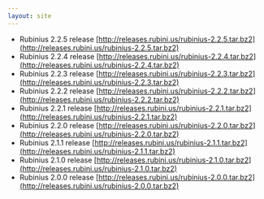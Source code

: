 ```yaml
---
layout: site
---
```


* Rubinius 2.2.5 release [http://releases.rubini.us/rubinius-2.2.5.tar.bz2](http://releases.rubini.us/rubinius-2.2.5.tar.bz2)
* Rubinius 2.2.4 release [http://releases.rubini.us/rubinius-2.2.4.tar.bz2](http://releases.rubini.us/rubinius-2.2.4.tar.bz2)
* Rubinius 2.2.3 release [http://releases.rubini.us/rubinius-2.2.3.tar.bz2](http://releases.rubini.us/rubinius-2.2.3.tar.bz2)
* Rubinius 2.2.2 release [http://releases.rubini.us/rubinius-2.2.2.tar.bz2](http://releases.rubini.us/rubinius-2.2.2.tar.bz2)
* Rubinius 2.2.1 release [http://releases.rubini.us/rubinius-2.2.1.tar.bz2](http://releases.rubini.us/rubinius-2.2.1.tar.bz2)
* Rubinius 2.2.0 release [http://releases.rubini.us/rubinius-2.2.0.tar.bz2](http://releases.rubini.us/rubinius-2.2.0.tar.bz2)
* Rubinius 2.1.1 release [http://releases.rubini.us/rubinius-2.1.1.tar.bz2](http://releases.rubini.us/rubinius-2.1.1.tar.bz2)
* Rubinius 2.1.0 release [http://releases.rubini.us/rubinius-2.1.0.tar.bz2](http://releases.rubini.us/rubinius-2.1.0.tar.bz2)
* Rubinius 2.0.0 release [http://releases.rubini.us/rubinius-2.0.0.tar.bz2](http://releases.rubini.us/rubinius-2.0.0.tar.bz2)

